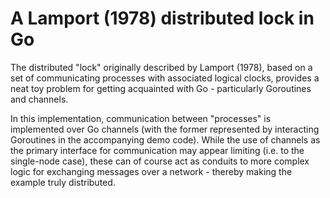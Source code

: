 A Lamport (1978) distributed lock in Go
=======================================

The distributed "lock" originally described by Lamport (1978), based on a set of
communicating processes with associated logical clocks, provides a neat toy
problem for getting acquainted with Go - particularly Goroutines and channels.

In this implementation, communication between "processes" is implemented over Go
channels (with the former represented by interacting Goroutines in the
accompanying demo code). 
While the use of channels as the primary interface for communication may appear
limiting (i.e. to the single-node case), these can of course act as conduits to
more complex logic for exchanging messages over a network - thereby making the
example truly distributed.
